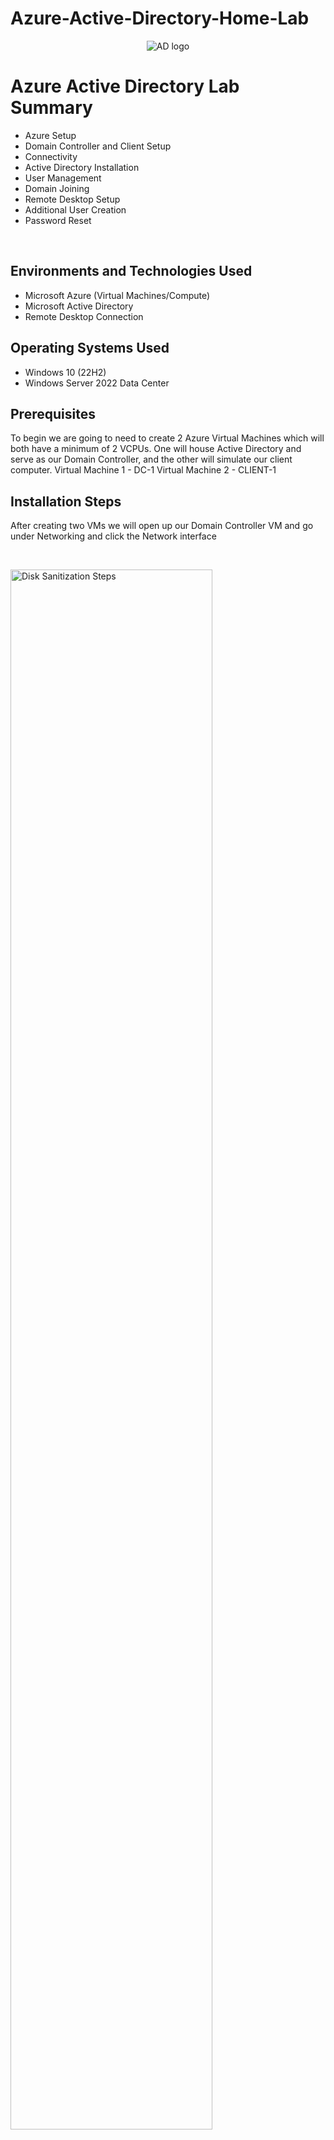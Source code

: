# Azure-Active-Directory-Home-Lab

<p align="center">
<img src="https://i.imgur.com/pU5A58S.png" alt="AD logo"/>
</p>

<h1>Azure Active Directory Lab Summary</h1>

- Azure Setup
- Domain Controller and Client Setup
- Connectivity
- Active Directory Installation
- User Management
- Domain Joining
- Remote Desktop Setup
- Additional User Creation
- Password Reset
<br />



<h2>Environments and Technologies Used</h2>

- Microsoft Azure (Virtual Machines/Compute)
- Microsoft Active Directory
- Remote Desktop Connection

<h2>Operating Systems Used </h2>

- Windows 10 </b> (22H2)
- Windows Server 2022 Data Center

<h2>Prerequisites</h2>
To begin we are going to need to create 2 Azure Virtual Machines which will both have a minimum of 2 VCPUs. One will house Active Directory and serve as our Domain Controller, and the other will simulate our client computer.
Virtual Machine 1 - DC-1
Virtual Machine 2 - CLIENT-1


<h2>Installation Steps</h2>


After creating two VMs we will open up our Domain Controller VM and go under Networking and click the Network interface
 
</p>
<br />

<p>
<img src="https://i.imgur.com/Pwa2s6z.png" height="80%" width="80%" alt="Disk Sanitization Steps"/>
</p>
<p>
Now navigate into ipconfig1 and change the IP addressing to static

<p>
<img src="https://i.imgur.com/IsQIKJM.png" height="80%" width="80%" alt="Disk Sanitization Steps"/>
</p>
<p>

After remoting into CLIENT-1 and pinging DC-1 we can see there is no connectivity from CLIENT-1 to DC-1

<p>
<img src="https://i.imgur.com/buohO4q.png" height="80%" width="80%" alt="Disk Sanitization Steps"/>
</p>
<p>

To fix this we will remote into DC-1 and type in wf.msc into our search bar

<p>
<img src="https://i.imgur.com/Frtinsi.png" height="80%" width="80%" alt="Disk Sanitization Steps"/>
</p>
<p>
  
We navigate to inbound rules, filter by protocol so we can see ICMPv4 rules. We will set the two “Core Network Diagnostics Echo Requests” rules to allow.
  
<p>
<img src="https://i.imgur.com/v3IxrJD.png" height="80%" width="80%" alt="Disk Sanitization Steps"/>
</p>
<p>

We will now see connectivity to DC-1 from CLIENT-1

<p>
<img src="https://i.imgur.com/TNi3FXf.png" height="80%" width="80%" alt="Disk Sanitization Steps"/>
</p>
<p>
  
Now we will begin installing Active Directory Domain Services. Navigate to Add roles and features > Next > Next > Next > Check Active Directory Domain Services > Add Features > Next > Next > Install. Let the install finish and continue.
  
<p>
<img src="https://i.imgur.com/R9dT5sL.png" height="80%" width="80%" alt="Disk Sanitization Steps"/>
</p>
<p>

Now we are going to click the flag and click “Promote this server to a domain controller”

<p>
<img src="https://i.imgur.com/IOdPMG4.png" height="80%" width="80%" alt="Disk Sanitization Steps"/>
</p>
<p>
  
We’ll click “Add a new forest” name it bensdomain.com > Next, Enter credentials > Next > Next > Next > Next > Install, and the VM should close its self out.

<p>
<img src="https://i.imgur.com/noYgb4n.png" height="80%" width="80%" alt="Disk Sanitization Steps"/>
</p>
<p>

Now in order to login we must wait for the VM to be restarted and specify the domain name when we log in since our DNS has been set up. We will type in bensdomain.com\labuser for the user name now instead of just labuser.

<p>
<img src="https://i.imgur.com/0OFFt81.png" height="40%" width="40%" alt="Disk Sanitization Steps"/>
</p>
<p>
  
Once our DC-1 VM is finally loaded up we can open up our Server Manager > Go to Tools > Active Directory Users and Computers

<p>
<img src="https://i.imgur.com/0YRWX0X.png" height="80%" width="80%" alt="Disk Sanitization Steps"/>
</p>
<p>

We will right click bensdomain.com > New > Organizational Unit, create an employees and admins unit.
  
<p>
<img src="https://i.imgur.com/UD34Bht.png" height="40%" width="40%" alt="Disk Sanitization Steps"/>
</p>
<p>
  
We will now create new folders under the admins organizational unit, and add a new user named jane-admin.

<p>
<img src="https://i.imgur.com/OQ0SJmo.png" height="80%" width="80%" alt="Disk Sanitization Steps"/>
</p>
<p>
  
Our user still doesn’t have admin rights despite being in the _ADMINS organizational unit, to assign admin right we need to right click Jane Doe > Properties > Member Of > Domain Admins > Add, and search for domain under object names to find the domain roles that we can assign. Assign Jane Doe with Domain Admins > Apply > Ok
  
<p>
<img src="https://i.imgur.com/FpOZgF5.png" height="80%" width="80%" alt="Disk Sanitization Steps"/>
</p>
<p>

We will now sign out of our labuser account and log into Jane Doe’s admin account at bensdomain.com\jane_admin and enter our password.
  
<p>
<img src="https://i.imgur.com/hnw3vr6.png" height="40%" width="40%" alt="Disk Sanitization Steps"/>
</p>
<p>
  
We can see the log in was successful into the Domain by typing “whoami” into the command prompt

<p>
<img src="https://i.imgur.com/tuYrdiv.png" height="80%" width="80%" alt="Disk Sanitization Steps"/>
</p>
<p>

We will now right click the Windows (Start) icon and click System > Rename This PC (Advanced) > Change > Domain, and attempt to connect to bensdomain.com

<p>
<img src="https://i.imgur.com/CdKEkWO.png" height="80%" width="80%" alt="Disk Sanitization Steps"/>
</p>
<p>
  
To fix this we will go to Azure portal and navigate to DC-1 VM > Networking > Network Settings, and copy DC-1’s NIC private IP address, and navigate to CLIENT1 VM and we will set the DNS to DC-1’s private IP address. We can do this by going to CLIENT1 VM > Networking > Network Settings > NIC > DNS servers > custom, and paste the private IP address. Don’t forget to click Save.

<p>
<img src="https://i.imgur.com/Fkka8wa.png" height="80%" width="80%" alt="Disk Sanitization Steps"/>
</p>
<p>

Now we need to restart CLIENT1 from the portal. After opening the CLIENT1 VM back up and logging into labuser we can confirm and test the DNS connectivity using ipconfig /all and ping the private IP address.

<p>
<img src="https://i.imgur.com/2ZRUG3R.png" height="80%" width="80%" alt="Disk Sanitization Steps"/>
</p>
<p>
  
When we attempt to join the domain again we can see that we are prompted to enter credentials, rather than an error.

<p>
<img src="https://i.imgur.com/16xzPw8.png" height="80%" width="80%" alt="Disk Sanitization Steps"/>
</p>
<p>
  
We can log in with our jane_admin account and can confirm we joined the domain when prompted with this image. We will be forced to restart the computer.
  
<p>
<img src="https://i.imgur.com/64OAYC0.png" height="40%" width="40%" alt="Disk Sanitization Steps"/>
</p>
<p>
  
We will then remote back into the CLIENT-1 VM and log in using the jane_admin account. We will now right click the Windows Icon > System > Remote Desktop > Select users that can remotely access this PC > Add, type in “domain users” > Check names > Ok > Ok

<p>
<img src="https://i.imgur.com/1VhdmUO.png" height="80%" width="80%" alt="Disk Sanitization Steps"/>
</p>
<p>
  
Next we will go to our log into DC-1 with jane_admin and open Powershell ISE as an admin, and we will create multiple users. Create a new file and paste our Powershell user creation script in. 

<p>
<img src="https://i.imgur.com/e7jNr93.png" height="80%" width="80%" alt="Disk Sanitization Steps"/>
</p>
<p>

We will edit the script and change the 10000 accounts to be created to only 1000. Now we will run the script to test the result, by clicking the green play button, or F5. If we are not able to run the script it is because we did not launch Powershell ISE an administrator.
  
<p>
<img src="https://i.imgur.com/O7wzDCM.png" height="80%" width="80%" alt="Disk Sanitization Steps"/>
</p>

We can now view the users created within the _EMPLOYEES Organizational Unit.

<p>
<img src="https://i.imgur.com/rvV28iU.png" height="80%" width="80%" alt="Disk Sanitization Steps"/>
</p>
<p>

Now we will test it by logging out of CLIENT-1 and log back in with one of the accounts that was created. Using our domain name and \ the user name and password we selected in the script.

<p>
<img src="https://i.imgur.com/h8TBCjW.png" height="80%" width="80%" alt="Disk Sanitization Steps"/>
</p>
<p>

After confirming that account works we will now log in to another account on the CLIENT-1 VM, after signing off of our balo.liso account we will attempt log ins on another account unable to get the password right. Now we will perform a simple password reset and unlock the account after our numerous failed attempts.

<p>
<img src="https://i.imgur.com/J3d7AZC.png" height="80%" width="80%" alt="Disk Sanitization Steps"/>
</p>
<p>

Congratulations you have set up Active Directory within Azure, and performed a password reset, unlocking the client's account.

<p>
<img src="https://i.imgur.com/6Kxbibl.png" height="40%" width="40%" alt="Disk Sanitization Steps"/>
</p>
<p>


